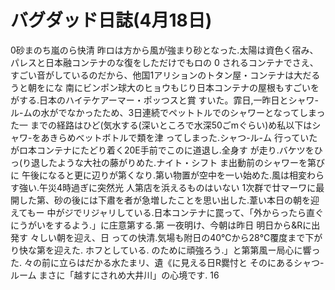 # バグダッド日誌(4月18日)

0砂まのち嵐のら快清
昨ロは方から風が強まり砂となった.太陽は資色く宿み、パレスと日本融コンテナのな復をしただけでもロの
0
されるコンテナでさえ、すごい音がしているのだから、他国1アリションのトタン屋・コンテナは大だるうと朝をにな
南にビンポン球大のヒョウもじり日本コンテナの屋根もすごいをがする.日本のハイテケアーマー・ポッつスと賞
すいた。霏日,一昨日とシャワ-ル-ムの水がでなかったため、3日連続でペットトルでのシャワーとなってしまった一
までの経路はひど(気水する(深いところで水深50ごmぐらい)め私以下はシャワ-をあきらめべットボトルで類を津
ってしまった.シャつ-ル-ム
行っていたがロ本コンテナにたどり着く20E手前でこのに道退し.全身す
が走り.バケツをひっ(り退したような大社の藤がりめた.ナイト・シフト
ま出動前のシャワーを第びに
午後になると更に辺りが第くなり.第い物置が空中を一い始めた.風は相変わらす強い.午災4時過ぎに突然光
人第店を浜えるものはいない
1次群で廿マーワに最開した第、砂の後には下肅を者が急増したことを思い出した.葦い本日の朝を迎えてもー
中がジでリジャリしている.日本コンテナに罠って、「外からったら直ぐにうがいをするよう.」に庄意第する.第
一夜明け、今朝は昨日
明日から&Rに出発す
々しい朝を迎え、日
っての快清.気場も附日の40℃から28℃覆度まで下がり快な第を迎えた.
ホフとしている.
のために頑強ろう.」と第第風ー局心に響った.
々の前に立らはだかる水たまリ、遺《に見える日R爨忖と
そのにあるシャつ-ルーム
まさに「越すにされめ大井川」の心境です.
16
